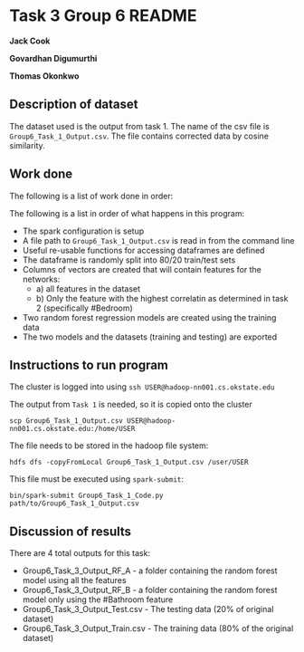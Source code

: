 # Task 3 Group 6 README

**Jack Cook**

**Govardhan Digumurthi**

**Thomas Okonkwo**

## Description of dataset
The dataset used is the output from task 1. The name of the csv file is
`Group6_Task_1_Output.csv`. The file contains corrected data by cosine
similarity.

## Work done
The following is a list of work done in order:

The following is a list in order of what happens in this program:

- The spark configuration is setup
- A file path to `Group6_Task_1_Output.csv` is read in from the command
  line
- Useful re-usable functions for accessing dataframes are defined
- The dataframe is randomly split into 80/20 train/test sets
- Columns of vectors are created that will contain features for the
  networks:
  * a) all features in the dataset
  * b) Only the feature with the highest correlatin as determined in
       task 2 (specifically #Bedroom)
- Two random forest regression models are created using the training 
  data
- The two models and the datasets (training and testing) are exported

## Instructions to run program

The cluster is logged into using `ssh USER@hadoop-nn001.cs.okstate.edu`

The output from `Task 1` is needed, so it is copied onto the cluster
```
scp Group6_Task_1_Output.csv USER@hadoop-nn001.cs.okstate.edu:/home/USER
```
The file needs to be stored in the hadoop file system:
```
hdfs dfs -copyFromLocal Group6_Task_1_Output.csv /user/USER
```

This file must be executed using `spark-submit`:
```
bin/spark-submit Group6_Task_1_Code.py path/to/Group6_Task_1_Output.csv
```

## Discussion of results
There are 4 total outputs for this task:

- Group6_Task_3_Output_RF_A - a folder containing the random forest 
  model using all the features
- Group6_Task_3_Output_RF_B - a folder containing the random forest
  model only using the #Bathroom feature
- Group6_Task_3_Output_Test.csv - The testing data (20% of original
  dataset)
- Group6_Task_3_Output_Train.csv - The training data (80% of the 
  original dataset)
